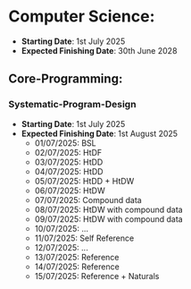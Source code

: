 # Computer Science:
* **Starting Date**: 1st July 2025
* **Expected Finishing Date**: 30th June 2028

## Core-Programming: 

### Systematic-Program-Design
* **Starting Date**: 1st July 2025
* **Expected Finishing Date**: 1st August 2025
    * 01/07/2025:  BSL
    * 02/07/2025:  HtDF
    * 03/07/2025:  HtDD
    * 04/07/2025:  HtDD
    * 05/07/2025:  HtDD + HtDW
    * 06/07/2025:  HtDW
    * 07/07/2025:  Compound data
    * 08/07/2025:  HtDW with compound data
    * 09/07/2025:  HtDW with compound data
    * 10/07/2025:  ...
    * 11/07/2025:  Self Reference
    * 12/07/2025:  ...
    * 13/07/2025:  Reference
    * 14/07/2025:  Reference
    * 15/07/2025:  Reference + Naturals
